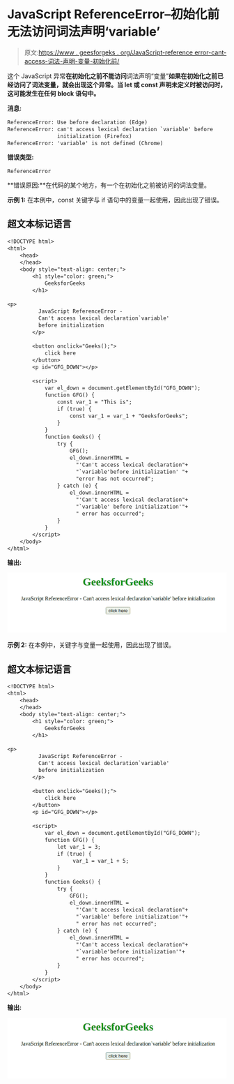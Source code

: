 # JavaScript ReferenceError–初始化前无法访问词法声明‘variable’

> 原文:[https://www . geesforgeks . org/JavaScript-reference error-cant-access-词法-声明-变量-初始化前/](https://www.geeksforgeeks.org/javascript-referenceerror-cant-access-lexical-declarationvariable-before-initialization/)

这个 JavaScript 异常**在初始化之前不能访问**词法声明“变量”**如果在初始化之前已经访问了词法变量，就会出现这个异常。当 let 或 const 声明未定义时被访问时，这可能发生在任何 block 语句中。**

**消息:**

```
ReferenceError: Use before declaration (Edge)
ReferenceError: can't access lexical declaration `variable' before 
                initialization (Firefox)
ReferenceError: 'variable' is not defined (Chrome)
```

**错误类型:**

```
ReferenceError
```

**错误原因:**在代码的某个地方，有一个在初始化之前被访问的词法变量。

**示例 1:** 在本例中，const 关键字与 if 语句中的变量一起使用，因此出现了错误。

## 超文本标记语言

```
<!DOCTYPE html>
<html>
    <head>
    </head>
    <body style="text-align: center;">
        <h1 style="color: green;">
            GeeksforGeeks
        </h1>

<p>
          JavaScript ReferenceError -
          Can't access lexical declaration`variable'
          before initialization
        </p>

        <button onclick="Geeks();">
            click here
        </button>
        <p id="GFG_DOWN"></p>

        <script>
            var el_down = document.getElementById("GFG_DOWN");
            function GFG() {
                const var_1 = "This is";
                if (true) {
                    const var_1 = var_1 + "GeeksforGeeks";
                }
            }
            function Geeks() {
                try {
                    GFG();
                    el_down.innerHTML =
                      "'Can't access lexical declaration"+
                      "`variable'before initialization' "+
                      "error has not occurred";
                } catch (e) {
                    el_down.innerHTML =
                      "'Can't access lexical declaration"+
                      "`variable' before initialization'"+
                      " error has occurred";
                }
            }
        </script>
    </body>
</html>
```

**输出:**

![](img/40f38625092c9dc9b8b5e2fa7fac4813.png)

**示例 2:** 在本例中，关键字与变量一起使用，因此出现了错误。

## 超文本标记语言

```
<!DOCTYPE html>
<html>
    <head>
    </head>
    <body style="text-align: center;">
        <h1 style="color: green;">
            GeeksforGeeks
        </h1>

<p>
          JavaScript ReferenceError -
          Can't access lexical declaration`variable'
          before initialization
        </p>

        <button onclick="Geeks();">
            click here
        </button>
        <p id="GFG_DOWN"></p>

        <script>
            var el_down = document.getElementById("GFG_DOWN");
            function GFG() {
                let var_1 = 3;
                if (true) {
                     var_1 = var_1 + 5;
                }
            }
            function Geeks() {
                try {
                    GFG();
                    el_down.innerHTML =
                      "'Can't access lexical declaration"+
                      "`variable' before initialization'"+
                      " error has not occurred";
                } catch (e) {
                    el_down.innerHTML =
                      "'Can't access lexical declaration"+
                      "`variable'before initialization'"+
                      " error has occurred";
                }
            }
        </script>
    </body>
</html>
```

**输出:**

![](img/e9642e6419f37653aae72fda1755d7a0.png)